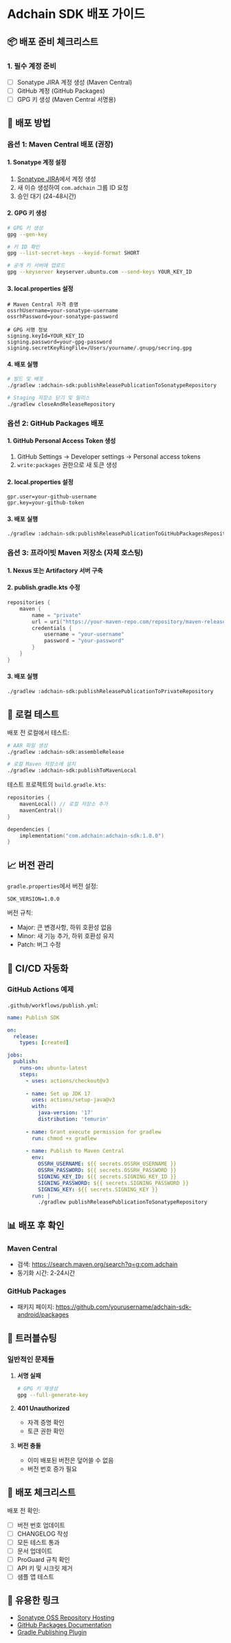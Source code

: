 # Adchain SDK 배포 가이드

## 📦 배포 준비 체크리스트

### 1. 필수 계정 준비
- [ ] Sonatype JIRA 계정 생성 (Maven Central)
- [ ] GitHub 계정 (GitHub Packages)
- [ ] GPG 키 생성 (Maven Central 서명용)

## 🚀 배포 방법

### 옵션 1: Maven Central 배포 (권장)

#### 1. Sonatype 계정 설정

1. [Sonatype JIRA](https://issues.sonatype.org)에서 계정 생성
2. 새 이슈 생성하여 `com.adchain` 그룹 ID 요청
3. 승인 대기 (24-48시간)

#### 2. GPG 키 생성

```bash
# GPG 키 생성
gpg --gen-key

# 키 ID 확인
gpg --list-secret-keys --keyid-format SHORT

# 공개 키 서버에 업로드
gpg --keyserver keyserver.ubuntu.com --send-keys YOUR_KEY_ID
```

#### 3. local.properties 설정

```properties
# Maven Central 자격 증명
ossrhUsername=your-sonatype-username
ossrhPassword=your-sonatype-password

# GPG 서명 정보
signing.keyId=YOUR_KEY_ID
signing.password=your-gpg-password
signing.secretKeyRingFile=/Users/yourname/.gnupg/secring.gpg
```

#### 4. 배포 실행

```bash
# 빌드 및 배포
./gradlew :adchain-sdk:publishReleasePublicationToSonatypeRepository

# Staging 저장소 닫기 및 릴리스
./gradlew closeAndReleaseRepository
```

### 옵션 2: GitHub Packages 배포

#### 1. GitHub Personal Access Token 생성

1. GitHub Settings → Developer settings → Personal access tokens
2. `write:packages` 권한으로 새 토큰 생성

#### 2. local.properties 설정

```properties
gpr.user=your-github-username
gpr.key=your-github-token
```

#### 3. 배포 실행

```bash
./gradlew :adchain-sdk:publishReleasePublicationToGitHubPackagesRepository
```

### 옵션 3: 프라이빗 Maven 저장소 (자체 호스팅)

#### 1. Nexus 또는 Artifactory 서버 구축

#### 2. publish.gradle.kts 수정

```kotlin
repositories {
    maven {
        name = "private"
        url = uri("https://your-maven-repo.com/repository/maven-releases/")
        credentials {
            username = "your-username"
            password = "your-password"
        }
    }
}
```

#### 3. 배포 실행

```bash
./gradlew :adchain-sdk:publishReleasePublicationToPrivateRepository
```

## 📱 로컬 테스트

배포 전 로컬에서 테스트:

```bash
# AAR 파일 생성
./gradlew :adchain-sdk:assembleRelease

# 로컬 Maven 저장소에 설치
./gradlew :adchain-sdk:publishToMavenLocal
```

테스트 프로젝트의 `build.gradle.kts`:
```kotlin
repositories {
    mavenLocal() // 로컬 저장소 추가
    mavenCentral()
}

dependencies {
    implementation("com.adchain:adchain-sdk:1.0.0")
}
```

## 📈 버전 관리

`gradle.properties`에서 버전 설정:
```properties
SDK_VERSION=1.0.0
```

버전 규칙:
- Major: 큰 변경사항, 하위 호환성 없음
- Minor: 새 기능 추가, 하위 호환성 유지
- Patch: 버그 수정

## 🔄 CI/CD 자동화

### GitHub Actions 예제

`.github/workflows/publish.yml`:
```yaml
name: Publish SDK

on:
  release:
    types: [created]

jobs:
  publish:
    runs-on: ubuntu-latest
    steps:
      - uses: actions/checkout@v3
      
      - name: Set up JDK 17
        uses: actions/setup-java@v3
        with:
          java-version: '17'
          distribution: 'temurin'
          
      - name: Grant execute permission for gradlew
        run: chmod +x gradlew
        
      - name: Publish to Maven Central
        env:
          OSSRH_USERNAME: ${{ secrets.OSSRH_USERNAME }}
          OSSRH_PASSWORD: ${{ secrets.OSSRH_PASSWORD }}
          SIGNING_KEY_ID: ${{ secrets.SIGNING_KEY_ID }}
          SIGNING_PASSWORD: ${{ secrets.SIGNING_PASSWORD }}
          SIGNING_KEY: ${{ secrets.SIGNING_KEY }}
        run: |
          ./gradlew publishReleasePublicationToSonatypeRepository
```

## 📊 배포 후 확인

### Maven Central
- 검색: https://search.maven.org/search?q=g:com.adchain
- 동기화 시간: 2-24시간

### GitHub Packages
- 패키지 페이지: https://github.com/yourusername/adchain-sdk-android/packages

## 🐛 트러블슈팅

### 일반적인 문제들

1. **서명 실패**
   ```bash
   # GPG 키 재생성
   gpg --full-generate-key
   ```

2. **401 Unauthorized**
   - 자격 증명 확인
   - 토큰 권한 확인

3. **버전 충돌**
   - 이미 배포된 버전은 덮어쓸 수 없음
   - 버전 번호 증가 필요

## 📝 배포 체크리스트

배포 전 확인:
- [ ] 버전 번호 업데이트
- [ ] CHANGELOG 작성
- [ ] 모든 테스트 통과
- [ ] 문서 업데이트
- [ ] ProGuard 규칙 확인
- [ ] API 키 및 시크릿 제거
- [ ] 샘플 앱 테스트

## 🔗 유용한 링크

- [Sonatype OSS Repository Hosting](https://central.sonatype.org/publish/publish-guide/)
- [GitHub Packages Documentation](https://docs.github.com/en/packages)
- [Gradle Publishing Plugin](https://docs.gradle.org/current/userguide/publishing_maven.html)
